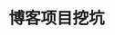 <!--
 * @Author: xiaohuolong
 * @Date: 2020-06-10 20:31:48
 * @LastEditors: xiaohuolong
 * @LastEditTime: 2020-06-10 20:32:06
 * @FilePath: /blog-app/README.md
--> 
# 博客项目挖坑
